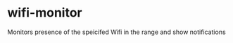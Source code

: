 wifi-monitor
============

Monitors presence of the speicifed Wifi in the range and show notifications
